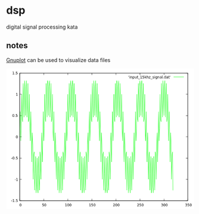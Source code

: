 # dsp
digital signal processing kata

## notes

[Gnuplot](http://www.gnuplot.info/) can be used to visualize data files

![Input Signal](testdata/input_signal.png)
